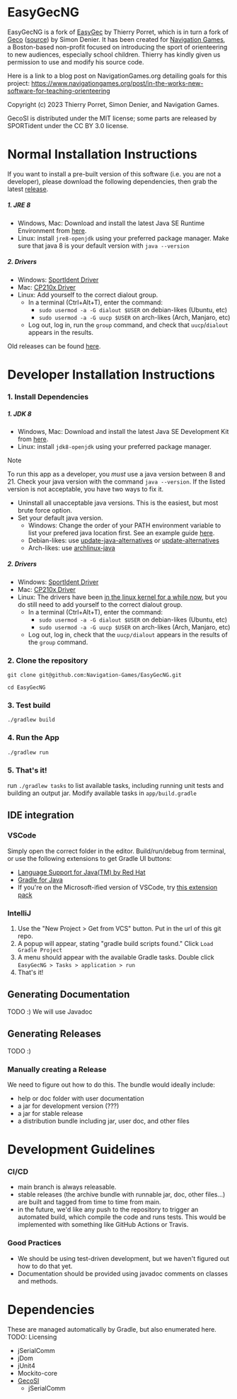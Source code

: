 # EasyGecNG

EasyGecNG is a fork of [EasyGec](http://t.porret.free.fr/lienlogiciel.php?idmenu=60) by Thierry Porret, which is in turn a fork of [Geco](http://sdenier.github.io/Geco/begin/index.html) ([source](https://github.com/sdenier/Geco)) by Simon Denier. It has been created for [Navigation Games](https://www.navigationgames.org/), a Boston-based non-profit focused on introducing the sport of orienteering to new audiences, especially school children. Thierry has kindly given us permission to use and modify his source code.


Here is a link to a blog post on NavigationGames.org detailing goals for this project:
https://www.navigationgames.org/post/in-the-works-new-software-for-teaching-orienteering



<!-- TODO: figure out licensing oml -->
Copyright (c) 2023 Thierry Porret, Simon Denier, and Navigation Games.

GecoSI is distributed under the MIT license; some parts are released by SPORTident under the CC BY 3.0 license. 


# Normal Installation Instructions

If you want to install a pre-built version of this software (i.e. you are not a developer), please download the following dependencies, then grab the latest [release](https://github.com/Navigation-Games/EasyGecNG/releases).
##### 1. JRE 8
  - Windows, Mac: Download and install the latest Java SE Runtime Environment from [here](https://www.oracle.com/java/technologies/javase/javase8u211-later-archive-downloads.html).
  - Linux: install `jre8-openjdk` using your preferred package manager. Make sure that java 8 is your default version with `java --version`
##### 2. Drivers
  - Windows: [SportIdent Driver](https://www.sportident.com/products/96-software/161-usb-driver.html)
  - Mac: [CP210x Driver](https://www.silabs.com/developers/usb-to-uart-bridge-vcp-drivers)
  - Linux: Add yourself to the correct dialout group.
    - In a terminal (Ctrl+Alt+T), enter the command:
      - `sudo usermod -a -G dialout $USER` on debian-likes (Ubuntu, etc)
      - `sudo usermod -a -G uucp $USER` on arch-likes (Arch, Manjaro, etc)
    - Log out, log in, run the `group` command, and check that `uucp`/`dialout` appears in the results. 

Old releases can be found [here](https://www.navigationgames.org/about-3).


# Developer Installation Instructions

### 1. Install Dependencies

##### 1. JDK 8
  - Windows, Mac: Download and install the latest Java SE Development Kit from [here](https://www.oracle.com/java/technologies/javase/javase8u211-later-archive-downloads.html).
  - Linux: install `jdk8-openjdk` using your preferred package manager.
> [!NOTE]
> To run this app as a developer, you _must_ use a java version between 8 and 21. Check your java version with the command `java --version`. If the listed version is not acceptable, you have two ways to fix it.
> - Uninstall all unacceptable java versions. This is the easiest, but most brute force option.
> - Set your default java version.
>   - Windows: Change the order of your PATH environment variable to list your prefered java location first. See an example guide [here](https://www.happycoders.eu/java/how-to-switch-multiple-java-versions-windows/).
>   - Debian-likes: use [update-java-alternatives](https://manpages.ubuntu.com/manpages/focal/man8/update-java-alternatives.8.html) or [update-alternatives](https://man.archlinux.org/man/update-alternatives.1.en)
>   - Arch-likes: use [archlinux-java](https://wiki.archlinux.org/title/Java#Switching_between_JVM)

##### 2. Drivers
  - Windows: [SportIdent Driver](https://www.sportident.com/products/96-software/161-usb-driver.html)
  - Mac: [CP210x Driver](https://www.silabs.com/developers/usb-to-uart-bridge-vcp-drivers)
  - Linux: The drivers have been [in the linux kernel for a while now](https://github.com/torvalds/linux/blob/master/drivers/usb/serial/cp210x.c), but you do still need to add yourself to the correct dialout group.
    - In a terminal (Ctrl+Alt+T), enter the command:
      - `sudo usermod -a -G dialout $USER` on debian-likes (Ubuntu, etc)
      - `sudo usermod -a -G uucp $USER` on arch-likes (Arch, Manjaro, etc)
    - Log out, log in, check that the `uucp/dialout` appears in the results of the `group` command.


### 2. Clone the repository
`git clone git@github.com:Navigation-Games/EasyGecNG.git`

`cd EasyGecNG`

### 3. Test build
`./gradlew build`

### 4. Run the App
`./gradlew run`

### 5. That's it!
run `./gradlew tasks` to list available tasks, including running unit tests and building an output jar. Modify available tasks in `app/build.gradle`

## IDE integration

### VSCode
Simply open the correct folder in the editor. Build/run/debug from terminal, or use the following extensions to get Gradle UI buttons:
- [Language Support for Java(TM) by Red Hat](https://open-vsx.org/extension/redhat/java)
- [Gradle for Java](https://open-vsx.org/extension/vscjava/vscode-gradle)
- If you're on the Microsoft-ified version of VSCode, try [this extension pack](https://marketplace.visualstudio.com/items?itemName=vscjava.vscode-java-pack)

### IntelliJ
1. Use the "New Project > Get from VCS" button. Put in the url of this git repo.
2. A popup will appear, stating "gradle build scripts found." Click `Load Gradle Project`
3. A menu should appear with the available Gradle tasks. Double click `EasyGecNG > Tasks > application > run`
4. That's it!

## Generating Documentation
TODO :)
We will use Javadoc

## Generating Releases
TODO :)


### Manually creating a Release
We need to figure out how to do this. The bundle would ideally include:
- help or doc folder with user documentation
- a jar for development version (???)
- a jar for stable release
- a distribution bundle including jar, user doc, and other files


# Development Guidelines

### CI/CD
- main branch is always releasable.
- stable releases (the archive bundle with runnable jar, doc, other files...) are built and tagged from time to time from main.
- in the future, we'd like any push to the repository to trigger an automated build, which compile the code and runs tests. This would be implemented with something like GitHub Actions or Travis.

### Good Practices
- We should be using test-driven development, but we haven't figured out how to do that yet.
- Documentation should be provided using javadoc comments on classes and methods.

# Dependencies
These are managed automatically by Gradle, but also enumerated here. TODO: Licensing
- jSerialComm
- jDom
- jUnit4
- Mockito-core
- [GecoSI](https://github.com/Navigation-Games/GecoSI)
  - jSerialComm